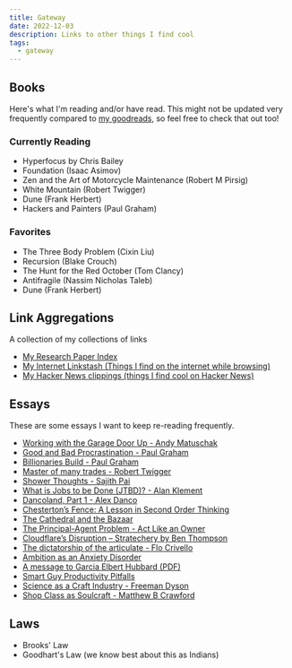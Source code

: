```yaml
---
title: Gateway
date: 2022-12-03
description: Links to other things I find cool
tags:
  - gateway
---
```


## Books

Here's what I'm reading and/or have read.
This might not be updated very frequently compared to [my goodreads](https://www.goodreads.com/user/show/58321145-anirudh-rowjee), so feel free to check that out too!

### Currently Reading

- Hyperfocus by Chris Bailey
- Foundation (Isaac Asimov)
- Zen and the Art of Motorcycle Maintenance (Robert M Pirsig)
- White Mountain (Robert Twigger)
- Dune (Frank Herbert)
- Hackers and Painters (Paul Graham)

### Favorites

- The Three Body Problem (Cixin Liu)
- Recursion (Blake Crouch)
- The Hunt for the Red October (Tom Clancy)
- Antifragile (Nassim Nicholas Taleb)
- Dune (Frank Herbert)

## Link Aggregations

A collection of my collections of links

- [My Research Paper Index](https://rowjee.notion.site/5ca48baa101347aaa52dab97cfe58979?v=f1efa8d27c54449ea5aca19a4e5ff883)
- [My Internet Linkstash (Things I find on the internet while browsing)](https://rowjee.notion.site/9af39942f0d1421c9b0600bfd8400c2e?v=18ba773e784f4505823bfc65a48dd8df)
- [My Hacker News clippings (things I find cool on Hacker News)](https://rowjee.notion.site/eaf2908b47c344309b04381a69c36f65?v=3b7c4d8e06704d668fca7f8c6a5a70f7)

## Essays

These are some essays I want to keep re-reading frequently.

- [Working with the Garage Door Up - Andy Matuschak](https://notes.andymatuschak.org/Work_with_the_garage_door_up)
- [Good and Bad Procrastination - Paul Graham](http://www.paulgraham.com/procrastination.html)
- [Billionaries Build - Paul Graham](http://www.paulgraham.com/ace.html)
- [Master of many trades - Robert Twigger](https://aeon.co/essays/we-live-in-a-one-track-world-but-anyone-can-become-a-polymath)
- [Shower Thoughts - Sajith Pai](https://sajithpai.com/shower-thoughts/)
- [What is Jobs to be Done (JTBD)? - Alan Klement](https://jtbd.info/2-what-is-jobs-to-be-done-jtbd-796b82081cca)
- [Dancoland, Part 1 - Alex Danco](https://danco.substack.com/p/dancoland-part-one)
- [Chesterton’s Fence: A Lesson in Second Order Thinking](https://fs.blog/chestertons-fence/)
- [The Cathedral and the Bazaar](http://www.catb.org/~esr/writings/cathedral-bazaar/)
- [The Principal-Agent Problem - Act Like an Owner](https://nav.al/principal-agent)
- [Cloudflare’s Disruption – Stratechery by Ben Thompson](https://stratechery.com/2021/cloudflares-disruption/)
- [The dictatorship of the articulate - Flo Crivello](https://flocrivello.com/the-dictatorship-of-the-articulate/)
- [Ambition as an Anxiety Disorder](https://moontower.substack.com/p/moontower-154)
- [A message to Garcia Elbert Hubbard (PDF)](https://courses.csail.mit.edu/6.803/pdf/hubbard1899.pdf)
- [Smart Guy Productivity Pitfalls](https://waivek.github.io/website/tooltip.html)
- [Science as a Craft Industry - Freeman Dyson](https://www.science.org/doi/10.1126/science.280.5366.1014)
- [Shop Class as Soulcraft - Matthew B Crawford](https://www.thenewatlantis.com/publications/shop-class-as-soulcraft)

## Laws

- Brooks' Law
- Goodhart's Law (we know best about this as Indians)

